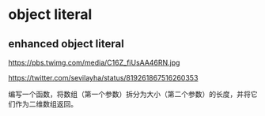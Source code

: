 # object literal  




## enhanced object literal

https://pbs.twimg.com/media/C16Z_fiUsAA46RN.jpg

https://twitter.com/sevilayha/status/819261867516260353





编写一个函数，将数组（第一个参数）拆分为大小（第二个参数）的长度，并将它们作为二维数组返回。


